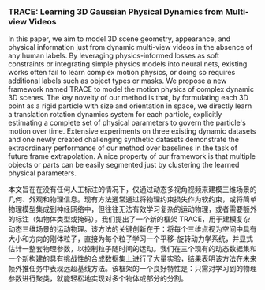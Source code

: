 ### TRACE: Learning 3D Gaussian Physical Dynamics from Multi-view Videos

In this paper, we aim to model 3D scene geometry, appearance, and physical information just from dynamic multi-view videos in the absence of any human labels. By leveraging physics-informed losses as soft constraints or integrating simple physics models into neural nets, existing works often fail to learn complex motion physics, or doing so requires additional labels such as object types or masks. We propose a new framework named TRACE to model the motion physics of complex dynamic 3D scenes. The key novelty of our method is that, by formulating each 3D point as a rigid particle with size and orientation in space, we directly learn a translation rotation dynamics system for each particle, explicitly estimating a complete set of physical parameters to govern the particle's motion over time. Extensive experiments on three existing dynamic datasets and one newly created challenging synthetic datasets demonstrate the extraordinary performance of our method over baselines in the task of future frame extrapolation. A nice property of our framework is that multiple objects or parts can be easily segmented just by clustering the learned physical parameters.

本文旨在在没有任何人工标注的情况下，仅通过动态多视角视频来建模三维场景的几何、外观和物理信息。现有方法通常通过将物理约束损失作为软约束，或将简单物理模型集成到神经网络中，但往往无法有效学习复杂的运动物理，或者需要额外的标注（如物体类型或掩码）。我们提出了一个新的框架 TRACE，用于建模复杂动态三维场景的运动物理。该方法的关键创新在于：将每个三维点视为空间中具有大小和方向的刚体粒子，直接为每个粒子学习一个平移-旋转动力学系统，并显式估计一整套物理参数，以控制粒子随时间的运动。我们在三个现有的动态数据集和一个新构建的具有挑战性的合成数据集上进行了大量实验，结果表明该方法在未来帧外推任务中表现远超基线方法。该框架的一个良好特性是：只需对学习到的物理参数进行聚类，就能轻松地实现对多个物体或部分的分割。
